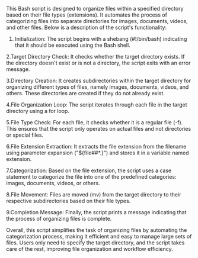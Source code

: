 This Bash script is designed to organize files within a specified directory based on their file types (extensions). 
It automates the process of categorizing files into separate directories for images, documents, videos, and other files. 
Below is a description of the script's functionality:

1. Initialization:
The script begins with a shebang (#!/bin/bash) indicating that it should be executed using the Bash shell.

2.Target Directory Check:
It checks whether the target directory exists. If the directory doesn't exist or is not a directory, the script exits with an error message.

3.Directory Creation:
It creates subdirectories within the target directory for organizing different types of files, namely images, documents, videos, and others. These directories are created if they do not already exist.

4.File Organization Loop:
The script iterates through each file in the target directory using a for loop.

5.File Type Check:
For each file, it checks whether it is a regular file (-f). This ensures that the script only operates on actual files and not directories or special files.

6.File Extension Extraction:
It extracts the file extension from the filename using parameter expansion ("${file##*.}") and stores it in a variable named extension.

7.Categorization:
Based on the file extension, the script uses a case statement to categorize the file into one of the predefined categories: images, documents, videos, or others.

8.File Movement:
Files are moved (mv) from the target directory to their respective subdirectories based on their file types.

9.Completion Message:
Finally, the script prints a message indicating that the process of organizing files is complete.

Overall, this script simplifies the task of organizing files by automating the categorization process, making it efficient and easy to manage large sets of files. Users only need to specify the 
target directory, and the script takes care of the rest, improving file organization and workflow efficiency.
